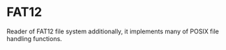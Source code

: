 # FAT12
Reader of FAT12 file system additionally, it implements many of POSIX file handling functions.
